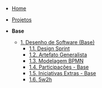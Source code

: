 <!-- docs/_sidebar.md -->

- [Home](/docs)
- [Projetos](/docs/Projetos/Projetos.md)

- **Base**
  - [1. Desenho de Software (Base)](Base/1.Base.md)
    - [1.1. Design Sprint](Base/1.1.DesignSprint.md)
    - [1.2. Artefato Generalista](Base/1.2.ArtefatoGeneralista.md)
    - [1.3. Modelagem BPMN](Base/1.3.ModelagemBPMN.md)
    - [1.4. Participações - Base](Base/1.4.ParticipacoesBase.md)
    - [1.5. Iniciativas Extras - Base](Base/1.5.IniciativasExtras.md)
    - [1.6. 5w2h](Base/5w2h.md)